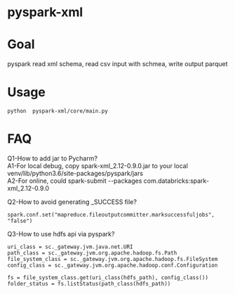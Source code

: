 # pyspark-xml

# Goal  
pyspark read xml schema, read csv input with schmea, write output parquet  

# Usage 
```  
python  pyspark-xml/core/main.py 
```  

# FAQ
Q1-How to add jar to Pycharm?   
A1-For local debug, copy spark-xml_2.12-0.9.0.jar to your local venv/lib/python3.6/site-packages/pyspark/jars    
A2-For online, could spark-submit --packages com.databricks:spark-xml_2.12-0.9.0   

Q2-How to avoid generating _SUCCESS file?  
```  
spark.conf.set("mapreduce.fileoutputcommitter.marksuccessfuljobs", "false")
```

Q3-How to use hdfs api via pyspark?
```
uri_class = sc._gateway.jvm.java.net.URI
path_class = sc._gateway.jvm.org.apache.hadoop.fs.Path
file_system_class = sc._gateway.jvm.org.apache.hadoop.fs.FileSystem
config_class = sc._gateway.jvm.org.apache.hadoop.conf.Configuration

fs = file_system_class.get(uri_class(hdfs_path), config_class())
folder_status = fs.listStatus(path_class(hdfs_path))
```
